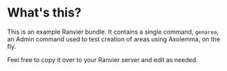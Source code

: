 What's this?
============

This is an example Ranvier bundle. It contains a single command, `genarea`, an Admin command used to test creation of areas using Axolemma, on the fly.

Feel free to copy it over to your Ranvier server and edit as needed.